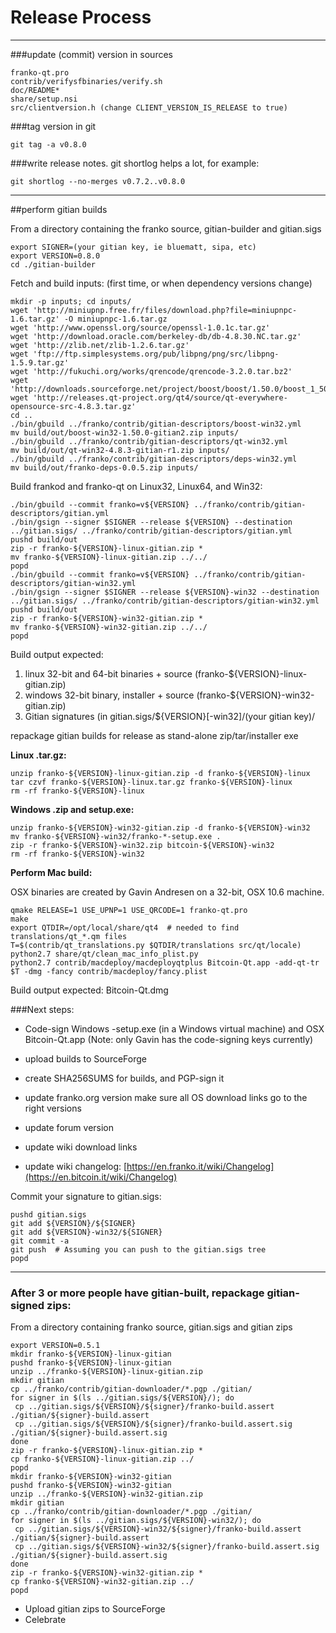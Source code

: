 Release Process
====================

* * *

###update (commit) version in sources


	franko-qt.pro
	contrib/verifysfbinaries/verify.sh
	doc/README*
	share/setup.nsi
	src/clientversion.h (change CLIENT_VERSION_IS_RELEASE to true)

###tag version in git

	git tag -a v0.8.0

###write release notes. git shortlog helps a lot, for example:

	git shortlog --no-merges v0.7.2..v0.8.0

* * *

##perform gitian builds

 From a directory containing the franko source, gitian-builder and gitian.sigs
  
	export SIGNER=(your gitian key, ie bluematt, sipa, etc)
	export VERSION=0.8.0
	cd ./gitian-builder

 Fetch and build inputs: (first time, or when dependency versions change)

	mkdir -p inputs; cd inputs/
	wget 'http://miniupnp.free.fr/files/download.php?file=miniupnpc-1.6.tar.gz' -O miniupnpc-1.6.tar.gz
	wget 'http://www.openssl.org/source/openssl-1.0.1c.tar.gz'
	wget 'http://download.oracle.com/berkeley-db/db-4.8.30.NC.tar.gz'
	wget 'http://zlib.net/zlib-1.2.6.tar.gz'
	wget 'ftp://ftp.simplesystems.org/pub/libpng/png/src/libpng-1.5.9.tar.gz'
	wget 'http://fukuchi.org/works/qrencode/qrencode-3.2.0.tar.bz2'
	wget 'http://downloads.sourceforge.net/project/boost/boost/1.50.0/boost_1_50_0.tar.bz2'
	wget 'http://releases.qt-project.org/qt4/source/qt-everywhere-opensource-src-4.8.3.tar.gz'
	cd ..
	./bin/gbuild ../franko/contrib/gitian-descriptors/boost-win32.yml
	mv build/out/boost-win32-1.50.0-gitian2.zip inputs/
	./bin/gbuild ../franko/contrib/gitian-descriptors/qt-win32.yml
	mv build/out/qt-win32-4.8.3-gitian-r1.zip inputs/
	./bin/gbuild ../franko/contrib/gitian-descriptors/deps-win32.yml
	mv build/out/franko-deps-0.0.5.zip inputs/

 Build frankod and franko-qt on Linux32, Linux64, and Win32:
  
	./bin/gbuild --commit franko=v${VERSION} ../franko/contrib/gitian-descriptors/gitian.yml
	./bin/gsign --signer $SIGNER --release ${VERSION} --destination ../gitian.sigs/ ../franko/contrib/gitian-descriptors/gitian.yml
	pushd build/out
	zip -r franko-${VERSION}-linux-gitian.zip *
	mv franko-${VERSION}-linux-gitian.zip ../../
	popd
	./bin/gbuild --commit franko=v${VERSION} ../franko/contrib/gitian-descriptors/gitian-win32.yml
	./bin/gsign --signer $SIGNER --release ${VERSION}-win32 --destination ../gitian.sigs/ ../franko/contrib/gitian-descriptors/gitian-win32.yml
	pushd build/out
	zip -r franko-${VERSION}-win32-gitian.zip *
	mv franko-${VERSION}-win32-gitian.zip ../../
	popd

  Build output expected:

  1. linux 32-bit and 64-bit binaries + source (franko-${VERSION}-linux-gitian.zip)
  2. windows 32-bit binary, installer + source (franko-${VERSION}-win32-gitian.zip)
  3. Gitian signatures (in gitian.sigs/${VERSION}[-win32]/(your gitian key)/

repackage gitian builds for release as stand-alone zip/tar/installer exe

**Linux .tar.gz:**

	unzip franko-${VERSION}-linux-gitian.zip -d franko-${VERSION}-linux
	tar czvf franko-${VERSION}-linux.tar.gz franko-${VERSION}-linux
	rm -rf franko-${VERSION}-linux

**Windows .zip and setup.exe:**

	unzip franko-${VERSION}-win32-gitian.zip -d franko-${VERSION}-win32
	mv franko-${VERSION}-win32/franko-*-setup.exe .
	zip -r franko-${VERSION}-win32.zip bitcoin-${VERSION}-win32
	rm -rf franko-${VERSION}-win32

**Perform Mac build:**

  OSX binaries are created by Gavin Andresen on a 32-bit, OSX 10.6 machine.

	qmake RELEASE=1 USE_UPNP=1 USE_QRCODE=1 franko-qt.pro
	make
	export QTDIR=/opt/local/share/qt4  # needed to find translations/qt_*.qm files
	T=$(contrib/qt_translations.py $QTDIR/translations src/qt/locale)
	python2.7 share/qt/clean_mac_info_plist.py
	python2.7 contrib/macdeploy/macdeployqtplus Bitcoin-Qt.app -add-qt-tr $T -dmg -fancy contrib/macdeploy/fancy.plist

 Build output expected: Bitcoin-Qt.dmg

###Next steps:

* Code-sign Windows -setup.exe (in a Windows virtual machine) and
  OSX Bitcoin-Qt.app (Note: only Gavin has the code-signing keys currently)

* upload builds to SourceForge

* create SHA256SUMS for builds, and PGP-sign it

* update franko.org version
  make sure all OS download links go to the right versions

* update forum version

* update wiki download links

* update wiki changelog: [https://en.franko.it/wiki/Changelog](https://en.bitcoin.it/wiki/Changelog)

Commit your signature to gitian.sigs:

	pushd gitian.sigs
	git add ${VERSION}/${SIGNER}
	git add ${VERSION}-win32/${SIGNER}
	git commit -a
	git push  # Assuming you can push to the gitian.sigs tree
	popd

-------------------------------------------------------------------------

### After 3 or more people have gitian-built, repackage gitian-signed zips:

From a directory containing franko source, gitian.sigs and gitian zips

	export VERSION=0.5.1
	mkdir franko-${VERSION}-linux-gitian
	pushd franko-${VERSION}-linux-gitian
	unzip ../franko-${VERSION}-linux-gitian.zip
	mkdir gitian
	cp ../franko/contrib/gitian-downloader/*.pgp ./gitian/
	for signer in $(ls ../gitian.sigs/${VERSION}/); do
	 cp ../gitian.sigs/${VERSION}/${signer}/franko-build.assert ./gitian/${signer}-build.assert
	 cp ../gitian.sigs/${VERSION}/${signer}/franko-build.assert.sig ./gitian/${signer}-build.assert.sig
	done
	zip -r franko-${VERSION}-linux-gitian.zip *
	cp franko-${VERSION}-linux-gitian.zip ../
	popd
	mkdir franko-${VERSION}-win32-gitian
	pushd franko-${VERSION}-win32-gitian
	unzip ../franko-${VERSION}-win32-gitian.zip
	mkdir gitian
	cp ../franko/contrib/gitian-downloader/*.pgp ./gitian/
	for signer in $(ls ../gitian.sigs/${VERSION}-win32/); do
	 cp ../gitian.sigs/${VERSION}-win32/${signer}/franko-build.assert ./gitian/${signer}-build.assert
	 cp ../gitian.sigs/${VERSION}-win32/${signer}/franko-build.assert.sig ./gitian/${signer}-build.assert.sig
	done
	zip -r franko-${VERSION}-win32-gitian.zip *
	cp franko-${VERSION}-win32-gitian.zip ../
	popd

- Upload gitian zips to SourceForge
- Celebrate 
